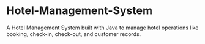 # Hotel-Management-System
A Hotel Management System built with Java to manage hotel operations like booking, check-in, check-out, and customer records.
